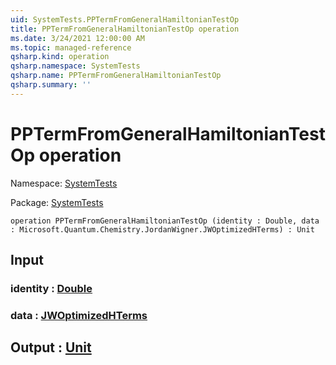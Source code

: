 ```yaml
---
uid: SystemTests.PPTermFromGeneralHamiltonianTestOp
title: PPTermFromGeneralHamiltonianTestOp operation
ms.date: 3/24/2021 12:00:00 AM
ms.topic: managed-reference
qsharp.kind: operation
qsharp.namespace: SystemTests
qsharp.name: PPTermFromGeneralHamiltonianTestOp
qsharp.summary: ''
---
```


# PPTermFromGeneralHamiltonianTestOp operation

Namespace: [SystemTests](xref:SystemTests)

Package: [SystemTests](https://nuget.org/packages/SystemTests)




```qsharp
operation PPTermFromGeneralHamiltonianTestOp (identity : Double, data : Microsoft.Quantum.Chemistry.JordanWigner.JWOptimizedHTerms) : Unit
```


## Input

### identity : [Double](xref:microsoft.quantum.lang-ref.double)




### data : [JWOptimizedHTerms](xref:Microsoft.Quantum.Chemistry.JordanWigner.JWOptimizedHTerms)





## Output : [Unit](xref:microsoft.quantum.lang-ref.unit)


